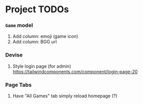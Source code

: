 # Project TODOs

### `Game` model
1. Add column: emoji (game icon)
2. Add column: BGG url

### Devise
1. Style login page (for admin)
    https://tailwindcomponents.com/component/login-page-20

### Page Tabs
1. Have "All Games" tab simply reload homepage (?)
